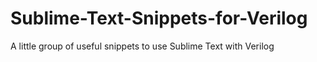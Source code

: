 Sublime-Text-Snippets-for-Verilog
=================================

A little group of useful snippets to use Sublime Text with Verilog
